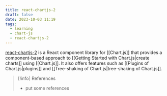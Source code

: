 ```yaml
---
title: react-chartjs-2
draft: false
date: 2023-10-03 11:19
tags:
  - learning
  - chart-js
  - react-chartjs-2
---
```


[react-chartjs-2](https://github.com/reactchartjs/react-chartjs-2) is a React component library for [[Chart.js]] that provides a component-based approach to [[Getting Started with Chart.js|create charts]] using [[Chart.js]]. It also offers features such as [[Plugins of Chart.js|plugins]] and [[Tree-shaking of Chart.js|tree-shaking of Chart.js]].




> [!info] References
> - put some references
